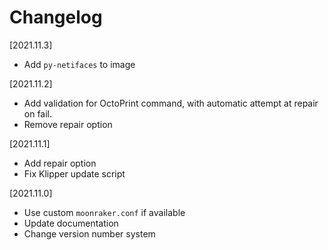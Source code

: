 # Changelog

[2021.11.3]

- Add `py-netifaces` to image

[2021.11.2]

- Add validation for OctoPrint command, with automatic attempt at repair on fail.
- Remove repair option

[2021.11.1]

- Add repair option
- Fix Klipper update script

[2021.11.0]

- Use custom `moonraker.conf` if available
- Update documentation
- Change version number system
